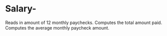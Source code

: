 # Salary-
 Reads in amount of 12 monthly paychecks. Computes the total amount paid. Computes the average monthly paycheck amount.
